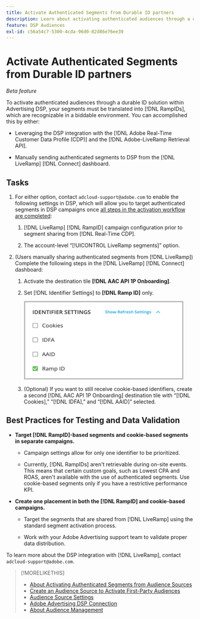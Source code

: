 ```yaml
---
title: Activate Authenticated Segments from Durable ID partners
description: Learn about activating authenticated audiences through a durable ID solution.
feature: DSP Audiences
exl-id: c56a54c7-5300-4cda-96d0-82d86e76ee39
---
```

# Activate Authenticated Segments from Durable ID partners 

*Beta feature*

To activate authenticated audiences through a durable ID solution within Advertising DSP, your segments must be translated into [!DNL RampIDs], which are recognizable in a biddable environment. You can accomplished this by either:

* Leveraging the DSP integration with the [!DNL Adobe Real-Time Customer Data Profile (CDP)] and the [!DNL Adobe-LiveRamp Retrieval API].

* Manually sending authenticated segments to DSP from the [!DNL LiveRamp] [!DNL Connect] dashboard.

## Tasks

1. For either option, contact `adcloud-support@adobe.com` to enable the following settings in DSP, which will allow you to target authenticated segments in DSP campaigns once [all steps in the activation workflow are completed](source-about.md#workflow-sources):

    1. [!DNL LiveRamp] [!DNL RampID] campaign configuration prior to segment sharing from [!DNL Real-Time CDP].

    1. The account-level “[!UICONTROL LiveRamp segments]” option.

1. (Users manually sharing authenticated segments from [!DNL LiveRamp]) Complete the following steps in the [!DNL LiveRamp] [!DNL Connect] dashboard:

    1. Activate the destination tile **[!DNL AAC API 1P Onboarding]**.

    1. Set [!DNL Identifier Settings] to **[!DNL Ramp ID]** only.

       ![Identifier settings](/help/dsp/assets/liveramp-tile-settings.png)

    1. (Optional) If you want to still receive cookie-based identifiers, create a second [!DNL AAC API 1P Onboarding] destination tile with “[!DNL Cookies],” "[!DNL IDFA],” and “[!DNL AAID]” selected.

## Best Practices for Testing and Data Validation

* **Target [!DNL RampID]-based segments and cookie-based segments in separate campaigns.**

  * Campaign settings allow for only one identifier to be prioritized.

  * Currently, [!DNL RampIDs] aren't retrievable during on-site events. This means that certain custom goals, such as Lowest CPA and ROAS, aren't available with the use of authenticated segments. Use cookie-based segments only if you have a restrictive performance KPI.

* **Create one placement in both the [!DNL RampID] and cookie-based campaigns.**

  * Target the segments that are shared from [!DNL LiveRamp] using the standard segment activation process.

  * Work with your Adobe Advertising support team to validate proper data distribution.

To learn more about the DSP integration with [!DNL LiveRamp], contact `adcloud-support@adobe.com`.

>[!MORELIKETHIS]
>
>* [About Activating Authenticated Segments from Audience Sources](source-about.md)
>* [Create an Audience Source to Activate First-Party Audiences](source-create.md)
>* [Audience Source Settings](source-settings.md)
>* [Adobe Advertising DSP Connection](https://experienceleague.adobe.com/docs/experience-platform/destinations/catalog/advertising/adobe-advertising-connection.html)
>* [About Audience Management](/help/dsp/audiences/audience-about.md)
